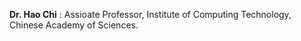 **Dr. Hao Chi** : Assioate Professor, Institute of Computing Technology, Chinese Academy of Sciences.